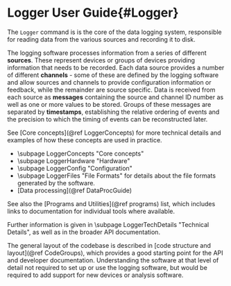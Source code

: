 # Logger User Guide{#Logger}
The `Logger` command is is the core of the data logging system, responsible for reading data from the various sources and recording it to disk.

The logging software processes information from a series of different **sources**. These represent devices or groups of devices providing information that needs to be recorded.
Each data source provides a number of different **channels** - some of these are defined by the logging software and allow sources and channels to provide configuration information or feedback, while the remainder are source specific.
Data is received from each source as **messages** containing the source and channel ID number as well as one or more values to be stored.
Groups of these messages are separated by **timestamps**, establishing the relative ordering of events and the precision to which the timing of events can be reconstructed later.

See [Core concepts](@ref LoggerConcepts) for more technical details and examples of how these concepts are used in practice.

- \subpage LoggerConcepts "Core concepts"
- \subpage LoggerHardware "Hardware"
- \subpage LoggerConfig "Configuration"
- \subpage LoggerFiles "File Formats" for details about the file formats generated by the software.
- [Data processing](@ref DataProcGuide)

See also the [Programs and Utilities](@ref programs) list, which includes links to documentation for individual tools where available.

Further information is given in \subpage LoggerTechDetails "Technical Details", as well as in the broader API documentation.

The general layout of the codebase is described in [code structure and layout](@ref CodeGroups), which provides a good starting point for the API and developer documentation.
Understanding the software at that level of detail not required to set up or use the logging software, but would be required to add support for new devices or analysis software.
